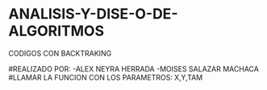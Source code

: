 # ANALISIS-Y-DISE-O-DE-ALGORITMOS
CODIGOS CON BACKTRAKING

#REALIZADO POR:
-ALEX NEYRA HERRADA
-MOISES SALAZAR MACHACA
#LLAMAR LA FUNCION CON LOS PARAMETROS: X,Y,TAM

